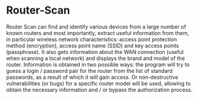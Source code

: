 # Router-Scan
Router Scan can find and identify various devices from a large number of known routers and most importantly, extract useful information from them, in particular wireless network characteristics: access point protection method (encryption), access point name (SSID) and key access points (passphrase). It also gets information about the WAN connection (useful when scanning a local network) and displays the brand and model of the router. Information is obtained in two possible ways: the program will try to guess a login / password pair for the router from the list of standard passwords, as a result of which it will gain access. Or non-destructive vulnerabilities (or bugs) for a specific router model will be used, allowing to obtain the necessary information and / or bypass the authorization process.
